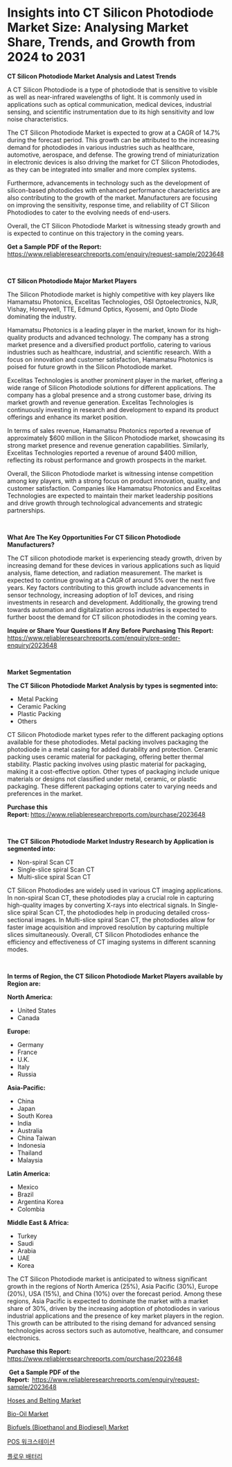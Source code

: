 <p><h1>Insights into CT Silicon Photodiode Market Size: Analysing Market Share, Trends, and Growth from 2024 to 2031</h1></p><p><strong>CT Silicon Photodiode Market Analysis and Latest Trends</strong></p>
<p><p>A CT Silicon Photodiode is a type of photodiode that is sensitive to visible as well as near-infrared wavelengths of light. It is commonly used in applications such as optical communication, medical devices, industrial sensing, and scientific instrumentation due to its high sensitivity and low noise characteristics.</p><p>The CT Silicon Photodiode Market is expected to grow at a CAGR of 14.7% during the forecast period. This growth can be attributed to the increasing demand for photodiodes in various industries such as healthcare, automotive, aerospace, and defense. The growing trend of miniaturization in electronic devices is also driving the market for CT Silicon Photodiodes, as they can be integrated into smaller and more complex systems.</p><p>Furthermore, advancements in technology such as the development of silicon-based photodiodes with enhanced performance characteristics are also contributing to the growth of the market. Manufacturers are focusing on improving the sensitivity, response time, and reliability of CT Silicon Photodiodes to cater to the evolving needs of end-users.</p><p>Overall, the CT Silicon Photodiode Market is witnessing steady growth and is expected to continue on this trajectory in the coming years.</p></p>
<p><strong>Get a Sample PDF of the Report:&nbsp;</strong> <a href="https://www.reliableresearchreports.com/enquiry/request-sample/2023648">https://www.reliableresearchreports.com/enquiry/request-sample/2023648</a></p>
<p>&nbsp;</p>
<p><strong>CT Silicon Photodiode Major Market Players</strong></p>
<p><p>The Silicon Photodiode market is highly competitive with key players like Hamamatsu Photonics, Excelitas Technologies, OSI Optoelectronics, NJR, Vishay, Honeywell, TTE, Edmund Optics, Kyosemi, and Opto Diode dominating the industry. </p><p>Hamamatsu Photonics is a leading player in the market, known for its high-quality products and advanced technology. The company has a strong market presence and a diversified product portfolio, catering to various industries such as healthcare, industrial, and scientific research. With a focus on innovation and customer satisfaction, Hamamatsu Photonics is poised for future growth in the Silicon Photodiode market.</p><p>Excelitas Technologies is another prominent player in the market, offering a wide range of Silicon Photodiode solutions for different applications. The company has a global presence and a strong customer base, driving its market growth and revenue generation. Excelitas Technologies is continuously investing in research and development to expand its product offerings and enhance its market position.</p><p>In terms of sales revenue, Hamamatsu Photonics reported a revenue of approximately $600 million in the Silicon Photodiode market, showcasing its strong market presence and revenue generation capabilities. Similarly, Excelitas Technologies reported a revenue of around $400 million, reflecting its robust performance and growth prospects in the market.</p><p>Overall, the Silicon Photodiode market is witnessing intense competition among key players, with a strong focus on product innovation, quality, and customer satisfaction. Companies like Hamamatsu Photonics and Excelitas Technologies are expected to maintain their market leadership positions and drive growth through technological advancements and strategic partnerships.</p></p>
<p>&nbsp;</p>
<p><strong>What Are The Key Opportunities For CT Silicon Photodiode Manufacturers?</strong></p>
<p><p>The CT silicon photodiode market is experiencing steady growth, driven by increasing demand for these devices in various applications such as liquid analysis, flame detection, and radiation measurement. The market is expected to continue growing at a CAGR of around 5% over the next five years. Key factors contributing to this growth include advancements in sensor technology, increasing adoption of IoT devices, and rising investments in research and development. Additionally, the growing trend towards automation and digitalization across industries is expected to further boost the demand for CT silicon photodiodes in the coming years.</p></p>
<p><strong>Inquire or Share Your Questions If Any Before Purchasing This Report:</strong> <a href="https://www.reliableresearchreports.com/enquiry/pre-order-enquiry/2023648">https://www.reliableresearchreports.com/enquiry/pre-order-enquiry/2023648</a></p>
<p>&nbsp;</p>
<p><strong>Market Segmentation</strong></p>
<p><strong>The CT Silicon Photodiode Market Analysis by types is segmented into:</strong></p>
<p><ul><li>Metal Packing</li><li>Ceramic Packing</li><li>Plastic Packing</li><li>Others</li></ul></p>
<p><p>CT Silicon Photodiode market types refer to the different packaging options available for these photodiodes. Metal packing involves packaging the photodiode in a metal casing for added durability and protection. Ceramic packing uses ceramic material for packaging, offering better thermal stability. Plastic packing involves using plastic material for packaging, making it a cost-effective option. Other types of packaging include unique materials or designs not classified under metal, ceramic, or plastic packaging. These different packaging options cater to varying needs and preferences in the market.</p></p>
<p><strong>Purchase this Report:&nbsp;</strong><a href="https://www.reliableresearchreports.com/purchase/2023648">https://www.reliableresearchreports.com/purchase/2023648</a></p>
<p>&nbsp;</p>
<p><strong>The CT Silicon Photodiode Market Industry Research by Application is segmented into:</strong></p>
<p><ul><li>Non-spiral Scan CT</li><li>Single-slice spiral Scan CT</li><li>Multi-slice spiral Scan CT</li></ul></p>
<p><p>CT Silicon Photodiodes are widely used in various CT imaging applications. In non-spiral Scan CT, these photodiodes play a crucial role in capturing high-quality images by converting X-rays into electrical signals. In Single-slice spiral Scan CT, the photodiodes help in producing detailed cross-sectional images. In Multi-slice spiral Scan CT, the photodiodes allow for faster image acquisition and improved resolution by capturing multiple slices simultaneously. Overall, CT Silicon Photodiodes enhance the efficiency and effectiveness of CT imaging systems in different scanning modes.</p></p>
<p>&nbsp;</p>
<p><strong>In terms of Region, the CT Silicon Photodiode Market Players available by Region are:</strong></p>
<p>
    <p> <strong> North America: </strong>
        <ul>
            <li>United States</li>
            <li>Canada</li>
        </ul>
        </p> 
    <p> <strong> Europe: </strong>
        <ul>
            <li>Germany</li>
            <li>France</li>
            <li>U.K.</li>
            <li>Italy</li>
            <li>Russia</li>
        </ul>
        </p> 
    <p> <strong> Asia-Pacific: </strong>
        <ul>
            <li>China</li>
            <li>Japan</li>
            <li>South Korea</li>
            <li>India</li>
            <li>Australia</li>
            <li>China Taiwan</li>
            <li>Indonesia</li>
            <li>Thailand</li>
            <li>Malaysia</li>
        </ul>
        </p> 
    <p> <strong> Latin America: </strong>
        <ul>
            <li>Mexico</li>
            <li>Brazil</li>
            <li>Argentina Korea</li>
            <li>Colombia</li>
        </ul>
        </p> 
    <p> <strong> Middle East & Africa: </strong>
        <ul>
            <li>Turkey</li>
            <li>Saudi</li>
            <li>Arabia</li>
            <li>UAE</li>
            <li>Korea</li>
        </ul>
    </p>
    </p>
<p><p>The CT Silicon Photodiode market is anticipated to witness significant growth in the regions of North America (25%), Asia Pacific (30%), Europe (20%), USA (15%), and China (10%) over the forecast period. Among these regions, Asia Pacific is expected to dominate the market with a market share of 30%, driven by the increasing adoption of photodiodes in various industrial applications and the presence of key market players in the region. This growth can be attributed to the rising demand for advanced sensing technologies across sectors such as automotive, healthcare, and consumer electronics.</p></p>
<p><strong>Purchase this Report: </strong><a href="https://www.reliableresearchreports.com/purchase/2023648">https://www.reliableresearchreports.com/purchase/2023648</a></p>
<p>&nbsp;<strong>Get a Sample PDF of the Report:&nbsp;&nbsp;</strong><a href="https://www.reliableresearchreports.com/enquiry/request-sample/2023648">https://www.reliableresearchreports.com/enquiry/request-sample/2023648</a></p>
<p><strong></strong></p>
<p><p><a href="https://view.publitas.com/reportprime-1/hoses-and-belting-market-size-share-trends-analysis-report-by-material-by-type-by-end-user-by-region-and-segment-forecasts-2024-2031/">Hoses and Belting Market</a></p><p><a href="https://zircon-bluebell-299.notion.site/Bio-Oil-Market-Research-Report-Forecasted-for-Period-from-2024-2031-by-Market-Type-Market-Applic-0b3c443c5ff8494da9d527ab551e929b">Bio-Oil Market</a></p><p><a href="https://scarlet-rocket-c63.notion.site/Biofuels-Bioethanol-and-Biodiesel-Market-Analysis-Examines-its-Scope-on-Growth-Opportunities-and--cca024c2577140ff841f77da3f471446">Biofuels (Bioethanol and Biodiesel) Market</a></p><p><a href="https://medium.com/@robandloriedavis/pos-%EC%9B%8C%ED%81%AC%EC%8A%A4%ED%85%8C%EC%9D%B4%EC%85%98-%EC%8B%9C%EC%9E%A5-%EC%9C%A0%ED%98%95-%EC%9D%91%EC%9A%A9-%EB%B0%8F-%EC%A7%80%EB%A6%AC%EB%B3%84-%ED%8F%AC%EA%B4%84%EC%A0%81-%ED%8F%89%EA%B0%80-36a624bf3f3e">POS 워크스테이션</a></p><p><a href="https://github.com/crfsywufhm81415/Market-Research-Report-List-1/blob/main/9099606186536.md">플로우 배터리</a></p></p>